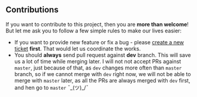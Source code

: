 ## Contributions ##

If you want to contribute to this project, then you are **more than welcome**! But let me ask you to
follow a few simple rules to make our lives easier:

 * If you want to provide new feature or fix a bug - please [create a new ticket](https://github.com/MarcinOrlowski/weekday-plasmoid/issues) **first**. That would let us coordinate the works.
 * You should **always** send pull request against **dev** branch. This will save us a lot
   of time while merging later. I will not not accept PRs against `master`, just because of
   that, as `dev` changes more often than `master` branch, so if we cannot merge with `dev`
   right now, we will not be able to merge with `master` later, as all  the PRs are always
   merged with `dev` first, and hen go to `master` ¯\_(ツ)_/¯
